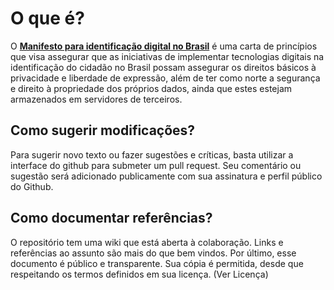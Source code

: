 # O que é?

O [**Manifesto para identificação digital no Brasil**](https://mutirao.github.io/identidade-digital/) é uma carta de princípios que visa assegurar que as iniciativas de implementar tecnologias digitais na identificação do cidadão no Brasil possam assegurar os direitos básicos à privacidade e liberdade de expressão, além de ter como norte a segurança e direito à propriedade dos próprios dados, ainda que estes estejam armazenados em servidores de terceiros.

## Como sugerir modificações?
Para sugerir novo texto ou fazer sugestões e críticas, basta utilizar a interface do github para submeter um pull request. Seu comentário ou sugestão será adicionado publicamente com sua assinatura e perfil público do Github.

## Como documentar referências?
O repositório tem uma wiki que está aberta à colaboração. Links e referências ao assunto são mais do que bem vindos.
Por último, esse documento é público e transparente. Sua cópia é permitida, desde que respeitando os termos definidos em sua licença. (Ver Licença)
